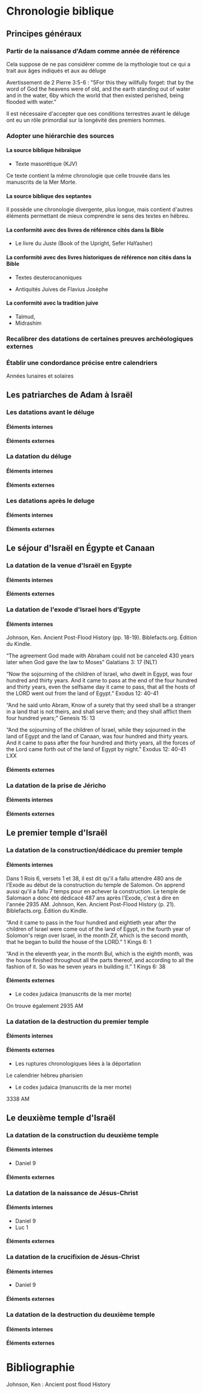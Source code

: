 # Chronologie biblique
## Principes généraux
### Partir de la naissance d'Adam comme année de référence
Cela suppose de ne pas considérer comme de la mythologie tout ce qui a trait aux âges indiqués et aux au déluge

Avertissement de 2 Pierre 3:5-6 :
"5For this they willfully forget: that by the word of God the heavens were of old, and the earth standing out of water and in the water, 6by which the world that then existed perished, being flooded with water."

Il est nécessaire d'accepter que oes conditions terrestres avant le déluge ont eu un rôle primordial sur la longévité des premiers hommes.

### Adopter une hiérarchie des sources

#### La source biblique hébraïque 
* Texte masorétique (KJV)

Ce texte contient la même chronologie que celle trouvée dans les manuscrits de la Mer Morte.

#### La source biblique des septantes

Il possède une chronologie divergente, plus longue, mais contient d'autres éléments permettant de mieux comprendre le sens des textes en hébreu.

#### La conformité avec des livres de référence cités dans la Bible
* Le livre du Juste (Book of the Upright, Sefer HaYasher)

#### La conformité avec des livres historiques de référence non cités dans la Bible 
* Textes deuterocanoniques 

* Antiquités Juives de Flavius Josèphe

#### La conformité avec la tradition juive
* Talmud, 
* Midrashim

### Recalibrer des datations de certaines preuves archéologiques externes

### Établir une condordance précise entre calendriers
Années lunaires et solaires

## Les patriarches de Adam à Israël
### Les datations avant le déluge
#### Éléments internes
#### Éléments externes

### La datation du  déluge
#### Éléments internes
#### Éléments externes

### Les datations après le deluge
#### Éléments internes
#### Éléments externes

## Le séjour d'Israël en Égypte et Canaan
### La datation de la venue d'Israël en Egypte
#### Éléments internes
#### Éléments externes

### La datation de l'exode d'Israel hors d'Egypte
#### Éléments internes

Johnson, Ken. Ancient Post-Flood History (pp. 18-19). Biblefacts.org. Édition du Kindle. 

“The agreement God made with Abraham could not be canceled 430 years later when God gave the law to Moses” Galatians 3: 17 (NLT)

“Now the sojourning of the children of Israel, who dwelt in Egypt, was four hundred and thirty years. And it came to pass at the end of the four hundred and thirty years, even the selfsame day it came to pass, that all the hosts of the LORD went out from the land of Egypt.” Exodus 12: 40-41

“And he said unto Abram, Know of a surety that thy seed shall be a stranger in a land that is not theirs, and shall serve them; and they shall afflict them four hundred years;” Genesis 15: 13

“And the sojourning of the children of Israel, while they sojourned in the land of Egypt and the land of Canaan, was four hundred and thirty years. And it came to pass after the four hundred and thirty years, all the forces of the Lord came forth out of the land of Egypt by night.” Exodus 12: 40-41 LXX
 


#### Éléments externes

### La datation de la prise de Jéricho
#### Éléments internes
#### Éléments externes

## Le premier temple d'Israël
### La datation de la construction/dédicace du premier temple
#### Éléments internes
Dans 1 Rois 6, versets 1 et 38, il est dit qu'il a fallu attendre 480 ans de l'Exode au début de la construction du temple de Salomon. On apprend aussi qu'il a fallu 7 temps pour en achever la construction. Le temple de Salomaon a donc été dédicacé 487 ans après l'Exode, c'est à dire en l'année 2935 AM. 
Johnson, Ken. Ancient Post-Flood History (p. 21). Biblefacts.org. Édition du Kindle. 

“And it came to pass in the four hundred and eightieth year after the children of Israel were come out of the land of Egypt, in the fourth year of Solomon's reign over Israel, in the month Zif, which is the second month, that he began to build the house of the LORD.” 1 Kings 6: 1 

“And in the eleventh year, in the month Bul, which is the eighth month, was the house finished throughout all the parts thereof, and according to all the fashion of it. So was he seven years in building it.” 1 Kings 6: 38


#### Éléments externes
* Le codex judaica (manuscrits de la mer morte)

On trouve également 2935 AM

### La datation de la destruction du premier temple
#### Éléments internes

#### Éléments externes
* Les ruptures chronologiques liées à la déportation

Le calendrier hébreu pharisien

* Le codex judaica (manuscrits de la mer morte)

3338 AM 

## Le deuxième temple d'Israël
### La datation de la construction du deuxième temple
#### Éléments internes
* Daniel 9
#### Éléments externes

### La datation de la naissance de Jésus-Christ
#### Éléments internes
* Daniel 9
* Luc 1
#### Éléments externes

### La datation de la crucifixion de Jésus-Christ
#### Éléments internes
* Daniel 9
#### Éléments externes

### La datation de la destruction du deuxième temple
#### Éléments internes
#### Éléments externes

# Bibliographie
Johnson, Ken : Ancient post flood History 
